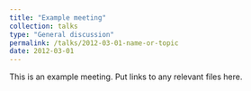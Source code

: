 ```yaml
---
title: "Example meeting"
collection: talks
type: "General discussion"
permalink: /talks/2012-03-01-name-or-topic
date: 2012-03-01
---
```


This is an example meeting. Put links to any relevant files here.
